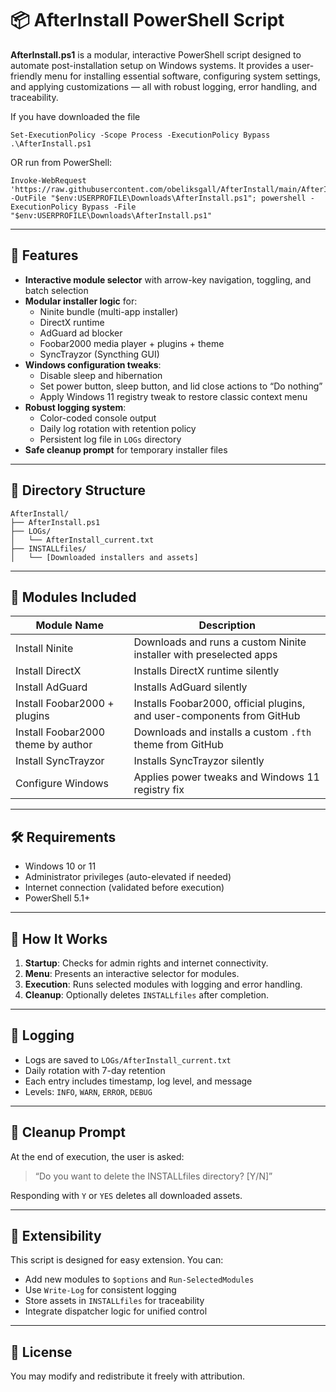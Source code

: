 # 📦 AfterInstall PowerShell Script

**AfterInstall.ps1** is a modular, interactive PowerShell script designed to automate post-installation setup on Windows systems. It provides a user-friendly menu for installing essential software, configuring system settings, and applying customizations — all with robust logging, error handling, and traceability.

If you have downloaded the file
```
Set-ExecutionPolicy -Scope Process -ExecutionPolicy Bypass
.\AfterInstall.ps1
```
OR run from PowerShell:
```
Invoke-WebRequest 'https://raw.githubusercontent.com/obeliksgall/AfterInstall/main/AfterInstall.ps1' -OutFile "$env:USERPROFILE\Downloads\AfterInstall.ps1"; powershell -ExecutionPolicy Bypass -File "$env:USERPROFILE\Downloads\AfterInstall.ps1"
```

---

## 🚀 Features

- **Interactive module selector** with arrow-key navigation, toggling, and batch selection
- **Modular installer logic** for:
  - Ninite bundle (multi-app installer)
  - DirectX runtime
  - AdGuard ad blocker
  - Foobar2000 media player + plugins + theme
  - SyncTrayzor (Syncthing GUI)
- **Windows configuration tweaks**:
  - Disable sleep and hibernation
  - Set power button, sleep button, and lid close actions to “Do nothing”
  - Apply Windows 11 registry tweak to restore classic context menu
- **Robust logging system**:
  - Color-coded console output
  - Daily log rotation with retention policy
  - Persistent log file in `LOGs` directory
- **Safe cleanup prompt** for temporary installer files

---

## 📁 Directory Structure

```
AfterInstall/
├── AfterInstall.ps1
├── LOGs/
│   └── AfterInstall_current.txt
├── INSTALLfiles/
│   └── [Downloaded installers and assets]
```

---

## 🧩 Modules Included

| Module Name                        | Description                                                                 |
|-----------------------------------|-----------------------------------------------------------------------------|
| Install Ninite                    | Downloads and runs a custom Ninite installer with preselected apps         |
| Install DirectX                   | Installs DirectX runtime silently                                          |
| Install AdGuard                   | Installs AdGuard silently                                                  |
| Install Foobar2000 + plugins      | Installs Foobar2000, official plugins, and user-components from GitHub     |
| Install Foobar2000 theme by author | Downloads and installs a custom `.fth` theme from GitHub                   |
| Install SyncTrayzor               | Installs SyncTrayzor silently                                              |
| Configure Windows                 | Applies power tweaks and Windows 11 registry fix                           |

---

## 🛠 Requirements

- Windows 10 or 11
- Administrator privileges (auto-elevated if needed)
- Internet connection (validated before execution)
- PowerShell 5.1+

---

## 🧠 How It Works

1. **Startup**: Checks for admin rights and internet connectivity.
2. **Menu**: Presents an interactive selector for modules.
3. **Execution**: Runs selected modules with logging and error handling.
4. **Cleanup**: Optionally deletes `INSTALLfiles` after completion.

---

## 📓 Logging

- Logs are saved to `LOGs/AfterInstall_current.txt`
- Daily rotation with 7-day retention
- Each entry includes timestamp, log level, and message
- Levels: `INFO`, `WARN`, `ERROR`, `DEBUG`

---

## 🧹 Cleanup Prompt

At the end of execution, the user is asked:

> “Do you want to delete the INSTALLfiles directory? [Y/N]”

Responding with `Y` or `YES` deletes all downloaded assets.

---

## 🧪 Extensibility

This script is designed for easy extension. You can:

- Add new modules to `$options` and `Run-SelectedModules`
- Use `Write-Log` for consistent logging
- Store assets in `INSTALLfiles` for traceability
- Integrate dispatcher logic for unified control

---

## 📄 License

You may modify and redistribute it freely with attribution.

